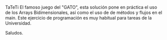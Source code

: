 TaTeTi
El famoso juego del "GATO", esta solución pone en práctica el uso de los Arrays Bidimensionales, así como el uso de de métodos y flujos en el main.
Este ejercicio de programación es muy habitual para tareas de la Universidad.

Saludos.
